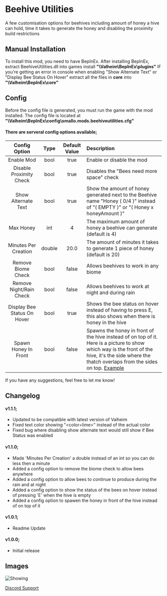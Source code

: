 ﻿# Beehive Utilities
A few customisation options for beehives including amount of honey a hive can hold, time it takes to generate the honey and disabling the proximity build restrictions

## Manual Installation
To install this mod, you need to have BepInEx. After installing BepInEx, extract BeehiveUtilities.dll into games install **"\Valheim\BepInEx\plugins"**
IF you're getting an error in console when enabling "Show Alternate Text" or "Display Bee Status On Hover" extract all the files in **core** into **"\Valheim\BepInEx\core"**

## Config
Before the config file is generated, you must run the game with the mod installed. The config file is located at **"\Valheim\BepInEx\config\smallo.mods.beehiveutilities.cfg"**

#### There are serveral config options available;

| Config Option | Type | Default Value | Description |
|:-------------:|:-----------:|:-----------:|:-----------|
| Enable Mod | bool | true | Enable or disable the mod |
| Disable Proximity Check | bool | true | Disables the "Bees need more space" check |
| Show Alternate Text | bool | true | Show the amount of honey generated next to the Beehive name "Honey ( 0/4 )" instead of "( EMPTY )" or "( Honey x honeyAmount )" |
| Max Honey | int | 4 | The maximum amount of honey a beehive can generate (default is 4) |
| Minutes Per Creation | double | 20.0 | The amount of minutes it takes to generate 1 piece of honey (default is 20) |
| Remove Biome Check | bool | false | Allows beehives to work in any biome |
| Remove Night/Rain Check | bool | false | Allows beehives to work at night and during rain |
| Display Bee Status On Hover | bool | true | Shows the bee status on hover instead of having to press E, this also shows when there is honey in the hive |
| Spawn Honey In Front | bool | false | Spawns the honey in front of the hive instead of on top of it. Here is a picture to show which way is the front of the hive, it's the side where the thatch overlaps from the sides on top. [Example](https://i.imgur.com/zK5FT47.png) |

If you have any suggestions, feel free to let me know!

## Changelog

#### v1.1.1;
* Updated to be compatible with latest version of Valheim
* Fixed text color showing "<color=lime>" instead of the actual color
* Fixed bug where disabling show alternate text would still show if Bee Status was enabled

#### v1.1.0;
* Made 'Minutes Per Creation' a double instead of an int so you can do less then a minute
* Added a config option to remove the biome check to allow bees anywhere
* Added a config option to allow bees to continue to produce during the rain and at night
* Added a config option to show the status of the bees on hover instead of pressing 'E' when the hive is empty
* Added a config option to spawen the honey in front of the hive instead of on top of it

#### v1.0.1;
* Readme Update

#### v1.0.0;
* Initial release

## Images

![Showing](https://fivem.fail/gta5/Ped/SetIkTarget/c7X1yAKfOe.png)

[Discord Support](https://discord.gg/pTGSu8R7DW)